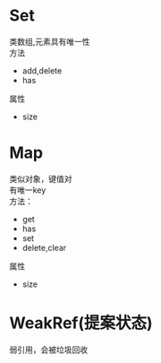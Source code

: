 # Set
类数组,元素具有唯一性  
方法  
- add,delete
- has  

属性
- size
# Map
类似对象，键值对  
有唯一key  
方法：
- get
- has
- set
- delete,clear

属性
- size
# WeakRef(提案状态)
弱引用，会被垃圾回收